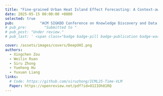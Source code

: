```yaml
---
title: "Fine-grained Urban Heat Island Effect Forecasting: A Context-aware Thermodynamic Modeling Framework"
date: 2025-05-15 00:00:00 +0800
selected: true
pub:            "ACM SIGKDD Conference on Knowledge Discovery and Data Mining (KDD 2025), Toronto, Canada"
# pub_pre:        "Submitted to "
# pub_post: "Under review."
# pub_last: ' <span class="badge badge-pill badge-publication badge-warning">Poster</span>'

cover: /assets/images/covers/DeepUHI.png
authors:
  - Xingchen Zou
  - Weilin Ruan
  - Siru Zhong
  - Yuehong Hu
  - Yuxuan Liang
links:
  # Code: https://github.com/siruzhong/ICML25-Time-VLM
  Paper: https://openreview.net/pdf?id=O1IIOh81RQ
---
```


